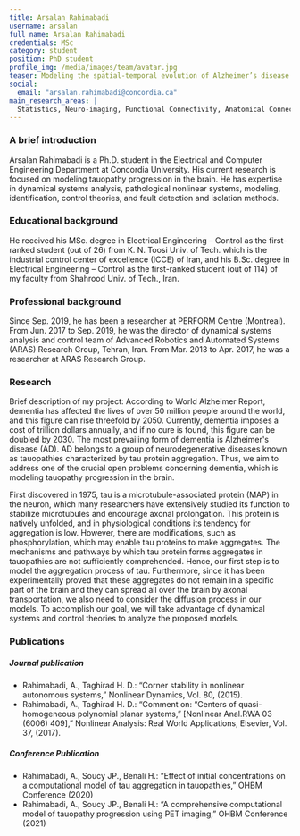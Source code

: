 ```yaml
---
title: Arsalan Rahimabadi
username: arsalan
full_name: Arsalan Rahimabadi
credentials: MSc
category: student
position: PhD student
profile_img: /media/images/team/avatar.jpg
teaser: Modeling the spatial-temporal evolution of Alzheimer’s disease
social:
  email: "arsalan.rahimabadi@concordia.ca"
main_research_areas: |
  Statistics, Neuro-imaging, Functional Connectivity, Anatomical Connectivity, ...
---
```


### A brief introduction

Arsalan Rahimabadi is a Ph.D. student in the Electrical and Computer Engineering Department at Concordia University. His current research is focused on modeling tauopathy progression in the brain. He has expertise in dynamical systems analysis, pathological nonlinear systems, modeling, identification, control theories, and fault detection and isolation methods.

### Educational background

He received his MSc. degree in Electrical Engineering – Control as the first-ranked student (out of 26) from K. N. Toosi Univ. of Tech. which is the industrial control center of excellence (ICCE) of Iran, and his B.Sc. degree in Electrical Engineering – Control as the first-ranked student (out of 114) of my faculty from Shahrood Univ. of Tech., Iran.

### Professional background

Since Sep. 2019, he has been a researcher at PERFORM Centre (Montreal). From Jun. 2017 to Sep. 2019, he was the director of dynamical systems analysis and control team of Advanced Robotics and Automated Systems (ARAS) Research Group, Tehran, Iran. From Mar. 2013 to Apr. 2017, he was a researcher at ARAS Research Group.

### Research

Brief description of my project: According to World Alzheimer Report, dementia has affected the lives of over 50 million people around the world, and this figure can rise threefold by 2050. Currently, dementia imposes a cost of trillion dollars annually, and if no cure is found, this figure can be doubled by 2030. The most prevailing form of dementia is Alzheimer's disease (AD). AD belongs to a group of neurodegenerative diseases known as tauopathies characterized by tau protein aggregation. Thus, we aim to address one of the crucial open problems concerning dementia, which is modeling tauopathy progression in the brain.

First discovered in 1975, tau is a microtubule-associated protein (MAP) in the neuron, which many researchers have extensively studied its function to stabilize microtubules and encourage axonal prolongation. This protein is natively unfolded, and in physiological conditions its tendency for aggregation is low. However, there are modifications, such as phosphorylation, which may enable tau proteins to make aggregates. The mechanisms and pathways by which tau protein forms aggregates in tauopathies are not sufficiently comprehended. Hence, our first step is to model the aggregation process of tau. Furthermore, since it has been experimentally proved that these aggregates do not remain in a specific part of the brain and they can spread all over the brain by axonal transportation, we also need to consider the diffusion process in our models. To accomplish our goal, we will take advantage of dynamical systems and control theories to analyze the proposed models.

### Publications

##### Journal publication

- Rahimabadi, A., Taghirad H. D.: “Corner stability in nonlinear autonomous systems,” Nonlinear Dynamics, Vol. 80, (2015).
- Rahimabadi, A., Taghirad H. D.: “Comment on: “Centers of quasi-homogeneous polynomial planar systems,” [Nonlinear Anal.RWA 03 (6006) 409],” Nonlinear Analysis: Real World Applications, Elsevier, Vol. 37, (2017).

##### Conference Publication

- Rahimabadi, A., Soucy JP., Benali H.: “Effect of initial concentrations on a computational model of tau aggregation in tauopathies,” OHBM Conference (2020)
- Rahimabadi, A., Soucy JP., Benali H.: “A comprehensive computational model of tauopathy progression using PET imaging,” OHBM Conference (2021)
